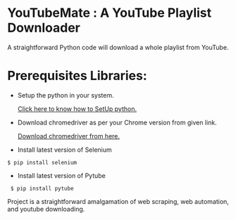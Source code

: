 # YouTubeMate : A YouTube Playlist Downloader


A straightforward Python code will download a whole playlist from YouTube.

# Prerequisites Libraries:


- Setup the python in your system.
  
  [Click here to know how to SetUp python.](https://www.freecodecamp.org/news/how-to-install-python-in-windows-operating-system/)

- Download chromedriver as per your Chrome version from given link.
  
  [Download chromedriver from here.](https://sites.google.com/chromium.org/driver/?pli=1)

- Install latest version of Selenium
 
 ```
 $ pip install selenium
 ```
- Install latest version of Pytube
```
 $ pip install pytube
```

Project is a straightforward amalgamation of web scraping, web automation, and youtube downloading.
